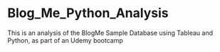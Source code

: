 # Blog_Me_Python_Analysis
This is an analysis of the BlogMe Sample Database using Tableau and Python, as part of an Udemy bootcamp
